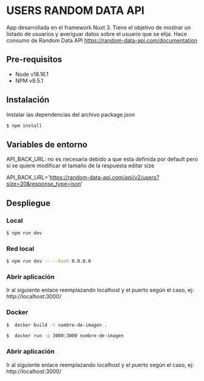 # USERS RANDOM DATA API

App desarrollada en el framework Nuxt 3. Tiene el objetivo de mostrar un listado de usuarios
y averiguar datos sobre el usuario que se elija.
Hace consumo de Random Data API https://random-data-api.com/documentation

## Pre-requisitos

* Node v18.16.1
* NPM v9.5.1

## Instalación
Instalar las dependencias del archivo package.json

```Bash
$ npm install
```

## Variables de entorno
API_BACK_URL: no es necesaria debido a que esta definida por default 
pero si se quiere modificar el tamaño de la respuesta editar size

API_BACK_URL='https://random-data-api.com/api/v2/users?size=20&response_type=json'

## Despliegue

### Local
```Bash
$ npm run dev
```
### Red local
```Bash
$ npm run dev -- --host 0.0.0.0
```

### Abrir aplicación
Ir al siguiente enlace reemplazando localhost y el puerto según el caso, ej:
http://localhost:3000/

### Docker
```Bash
$  docker build -t nombre-de-imagen .
```
```Bash
$  docker run -p 3000:3000 nombre-de-imagen
```

### Abrir aplicación
Ir al siguiente enlace reemplazando localhost y el puerto según el caso, ej:
http://localhost:3000/